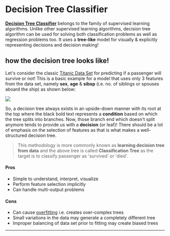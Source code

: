 # Decision Tree Classifier

[**Decision Tree Classifier**][1] belongs to the family of supervised learning algorithms. Unlike other supervised learning algorithms, decision tree algorithm can be used for solving both classification problems as well as regression problems too. It uses a **tree-like** model for visually & explicitly representing decisions and decision making!

## how the decision tree looks like!

Let's consider the classic [Titanic Data Set][2] for predicting if a passenger will survive or not! This is a basic example for a model that uses only 3 features from the data set, namely **sex**, **age** & **sibsp** (i.e. no. of siblings or spouses aboard the ship) as shown below:

![](https://i0.wp.com/pbiswas101.files.wordpress.com/2018/08/tree.png?ssl=1&w=450)

So, a decision tree always exists in an upside-down manner with its root at the top where the black bold text represents a **condition** based on which the tree splits into branches. Now, those branch end which doesn't split anymore tends to provide us with a **decision** (or leaf)! There should be a lot of emphasis on the selection of features as that is what makes a well-structured decision tree.

> This methodology is more commonly known as **learning decision tree from data** and the above tree is called **Classification Tree** as the target is to classify passenger as 'survived' or 'died'.

#### Pros

- Simple to understand, interpret, visualize
- Perform feature selection implicitly
- Can handle multi-output problems

#### Cons

- Can cause [overfitting][3] i.e. creates over-complex trees
- Small variations in the data may generate a completely different tree
- Improper balancing of data set prior to fitting may create biased trees

------------

[1]: https://en.wikipedia.org/wiki/Decision_tree_learning
[2]: https://www.kaggle.com/c/titanic
[3]: https://en.wikipedia.org/wiki/Overfitting